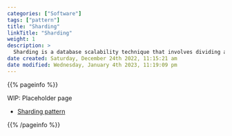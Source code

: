 ```yaml
---
categories: ["Software"]
tags: ["pattern"]
title: "Sharding"
linkTitle: "Sharding"
weight: 1
description: >
  Sharding is a database scalability technique that involves dividing a large database into smaller, independent shards or partitions and distributing the data across multiple servers or nodes, allowing the database to scale horizontally and handle a larger amount of data and queries.
date created: Saturday, December 24th 2022, 11:15:21 am
date modified: Wednesday, January 4th 2023, 11:19:09 pm
---
```


{{% pageinfo %}}

WIP: Placeholder page

* [Sharding pattern](https://learn.microsoft.com/en-us/azure/architecture/patterns/sharding)

{{% /pageinfo %}}
